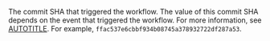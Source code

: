 The commit SHA that triggered the workflow. The value of this commit SHA depends on the event that triggered the workflow. For more information, see [AUTOTITLE](/actions/using-workflows/events-that-trigger-workflows). For example, `ffac537e6cbbf934b08745a378932722df287a53`.
